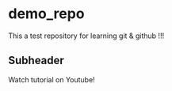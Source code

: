 # demo_repo
This a test repository for learning git &amp; github !!!

## Subheader

Watch tutorial on Youtube!
